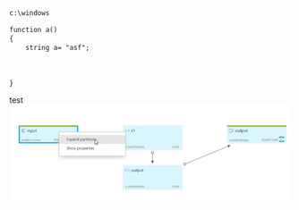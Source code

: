 
``` 
c:\windows
```

```
function a() 
{
    string a= "asf";



}
```
test
![Select the job diagram](media/ExpandDiagram.png)
